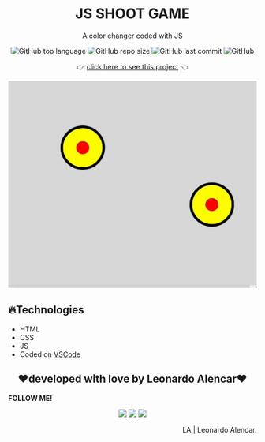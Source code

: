 <h1 align="center">JS SHOOT GAME</h1>
<p align="center">A color changer coded with JS</p>

<p align="center">
  <img alt="GitHub top language" src="https://img.shields.io/github/languages/top/AlencarLeo/JS-ShootGame?style=for-the-badge">
  <img alt="GitHub repo size" src="https://img.shields.io/github/repo-size/AlencarLeo/JS-ShootGame?style=for-the-badge">
  <img alt="GitHub last commit" src="https://img.shields.io/github/last-commit/AlencarLeo/JS-ShootGame?style=for-the-badge">
  <img alt="GitHub" src="https://img.shields.io/github/license/AlencarLeo/JS-ShootGame?style=for-the-badge">
</p>

<p align="center">
  👉 <a href="https://alencarleo.github.io/JS-ShootGame/">click here to see this project</a> 👈
</p>

<p align="center">
  <img src="/readme/demo.gif">
</p>

<h2>🔥Technologies</h2>
<ul>
  <li>HTML</li>
  <li>CSS</li>
  <li>JS</li>
  <li>Coded on <a href="https://code.visualstudio.com/">VSCode</a></li>
</ul>


<h2 align="center">❤️developed with love by Leonardo Alencar❤️</h2>
<p><b>FOLLOW ME!</b></p>

<p align="center">
  <a href="https://www.instagram.com/leonardoaprado/">
    <img src="https://img.shields.io/badge/Instagram-E4405F?style=for-the-badge&logo=instagram&logoColor=white">
  </a>
  
  <a href="https://www.linkedin.com/in/leonardo-alencar-5749aa1b0/">
    <img src="https://img.shields.io/badge/LinkedIn-0077B5?style=for-the-badge&logo=linkedin&logoColor=white">
  </a>
  
  <a href="https://github.com/AlencarLeo">
    <img src="https://img.shields.io/badge/GitHub-100000?style=for-the-badge&logo=github&logoColor=white">
  </a>
</p>

<p align="right">LA | Leonardo Alencar.</p>
